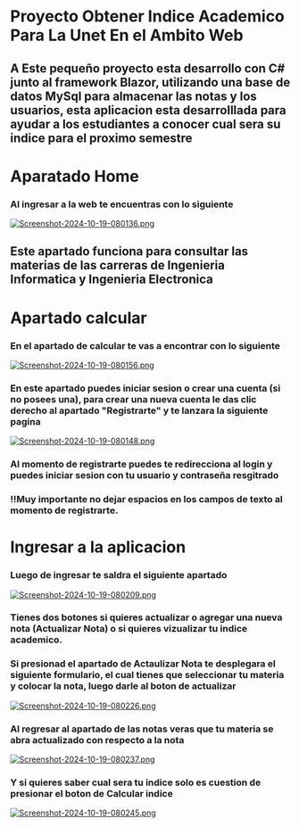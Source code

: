 #  Proyecto Obtener Indice Academico Para La Unet En el Ambito Web
## A Este pequeño proyecto esta desarrollo con C# junto al framework Blazor, utilizando una base de datos MySql para almacenar las notas y los usuarios, esta aplicacion esta desarrolllada para ayudar a los estudiantes a conocer cual sera su indice para el proximo semestre

# Aparatado Home

### Al ingresar a la web te encuentras con lo siguiente 

[![Screenshot-2024-10-19-080136.png](https://i.postimg.cc/PxrW5zRz/Screenshot-2024-10-19-080136.png)](https://postimg.cc/Y4ZGXgkh)

## Este apartado funciona para consultar las materias de las carreras de Ingenieria Informatica y Ingenieria Electronica

# Apartado calcular

### En el apartado de calcular te vas a encontrar con lo siguiente

[![Screenshot-2024-10-19-080156.png](https://i.postimg.cc/8zStVWNw/Screenshot-2024-10-19-080156.png)](https://postimg.cc/PPSmWCL8)

### En este apartado puedes iniciar sesion o crear una cuenta (si no posees una), para crear una nueva cuenta le das clic derecho al apartado "Registrarte" y te lanzara la siguiente pagina

[![Screenshot-2024-10-19-080148.png](https://i.postimg.cc/K8frSH9v/Screenshot-2024-10-19-080148.png)](https://postimg.cc/nXsQq0b6)

### Al momento de registrarte puedes te redirecciona al login y puedes iniciar sesion con tu usuario y contraseña resgitrado
### !!Muy importante no dejar espacios en los campos de texto al momento de registrarte.

# Ingresar a la aplicacion

### Luego de ingresar te saldra el siguiente apartado

[![Screenshot-2024-10-19-080209.png](https://i.postimg.cc/7Ymfxryc/Screenshot-2024-10-19-080209.png)](https://postimg.cc/F7k9Zqzg)

### Tienes dos botones si quieres actualizar o agregar una nueva nota (Actualizar Nota) o si quieres vizualizar tu indice academico.
### Si presionad el apartado de Actaulizar Nota te desplegara el siguiente formulario, el cual tienes que seleccionar tu materia y colocar la nota, luego darle al boton de actualizar

[![Screenshot-2024-10-19-080226.png](https://i.postimg.cc/bwrdrVyv/Screenshot-2024-10-19-080226.png)](https://postimg.cc/LJdm0TZd)

### Al regresar al apartado de las notas veras que tu materia se abra actualizado con respecto a la nota

[![Screenshot-2024-10-19-080237.png](https://i.postimg.cc/cLzCn7CB/Screenshot-2024-10-19-080237.png)](https://postimg.cc/hX9KFd9X)

### Y si quieres saber cual sera tu indice solo es cuestion de presionar el boton de Calcular indice

[![Screenshot-2024-10-19-080245.png](https://i.postimg.cc/44135Rnd/Screenshot-2024-10-19-080245.png)](https://postimg.cc/bds8yMxc)
